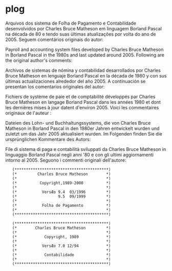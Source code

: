 # plog
Arquivos dos sistema de Folha de Pagamento e Contabilidade desenvolvidos por Charles Bruce Matheson em linguagem Borland Pascal na década de 80 e tendo suas últimas atualizações por volta do ano de 2005.
Seguem comentários originais do autor:

Payroll and accounting system files developed by Charles Bruce Matheson in Borland Pascal in the 1980s and last updated around 2005. Following are the original author's comments:

Archivos de sistemas de nómina y contabilidad desarrollados por Charles Bruce Matheson en lenguaje Borland Pascal en la década de 1980 y con sus últimas actualizaciones alrededor del año 2005. A continuación se presentan los comentarios originales del autor:

Fichiers de système de paie et de comptabilité développés par Charles Bruce Matheson en langage Borland Pascal dans les années 1980 et dont les dernières mises à jour datent d'environ 2005. Voici les commentaires originaux de l'auteur :

Dateien des Lohn- und Buchhaltungssystems, die von Charles Bruce Matheson in Borland Pascal in den 1980er Jahren entwickelt wurden und zuletzt um das Jahr 2005 aktualisiert wurden. Im Folgenden finden Sie die ursprünglichen Kommentare des Autors:

File di sistema di paga e contabilità sviluppati da Charles Bruce Matheson in linguaggio Borland Pascal negli anni '80 e con gli ultimi aggiornamenti intorno al 2005. Seguono i commenti originali dell'autore:

       (*****************************************)
       (*         Charles Bruce Matheson        *)
       (*                                       *)
       (*          Copyright,1989-2000          *)
       (*                                       *)
       (*           VersÆo 9.4  03/1996         *)
       (*                  9.5  09/1999         *)
       (*                                       *)
       (*           Folha de Pagamento          *)
       (*                                       *)
       (*****************************************)

       (*****************************************)
       (*        Charles Bruce Matheson         *)
       (*                                       *)
       (*            Copyright, 1989            *)
       (*                                       *)
       (*           VersÆo 7.0 12/94            *)
       (*                                       *)
       (*            Contabilidade              *)
       (*                                       *)
       (*****************************************)
